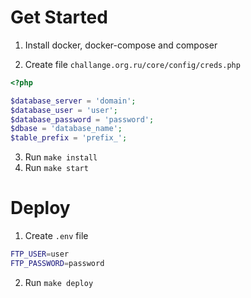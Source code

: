 # Get Started

1. Install docker, docker-compose and composer

2. Create file `challange.org.ru/core/config/creds.php`

```php
<?php

$database_server = 'domain';
$database_user = 'user';
$database_password = 'password';
$dbase = 'database_name';
$table_prefix = 'prefix_';
```

3. Run `make install`
4. Run `make start`

# Deploy

1. Create `.env` file
```sh
FTP_USER=user
FTP_PASSWORD=password
```
2. Run `make deploy`

